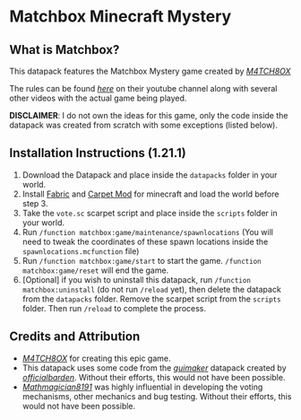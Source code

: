 # Matchbox Minecraft Mystery
## What is Matchbox?
This datapack features the Matchbox Mystery game created by *[M4TCH8OX](https://www.youtube.com/@M4TCH80X)*

The rules can be found *[here](https://www.youtube.com/watch?v=dmwAJjVQRNc)* on their youtube channel along with several other videos with the actual game being played.

**DISCLAIMER**: I do not own the ideas for this game, only the code inside the datapack was created from scratch with some exceptions (listed below).

## Installation Instructions (1.21.1)
1. Download the Datapack and place inside the `datapacks` folder in your world.
2. Install [Fabric](https://fabricmc.net/) and [Carpet Mod](https://github.com/gnembon/fabric-carpet) for minecraft and load the world before step 3.
3. Take the `vote.sc` scarpet script and place inside the `scripts` folder in your world.
4. Run `/function matchbox:game/maintenance/spawnlocations` (You will need to tweak the coordinates of these spawn locations inside the `spawnlocations.mcfunction` file)
5. Run `/function matchbox:game/start` to start the game. `/function matchbox:game/reset` will end the game.
6. [Optional] if you wish to uninstall this datapack, run `/function matchbox:uninstall` (do not run `/reload` yet), then delete the datapack from the `datapacks` folder. Remove the scarpet script from the `scripts` folder. Then run `/reload` to complete the process.

## Credits and Attribution
* *[M4TCH8OX](https://www.youtube.com/@M4TCH80X)* for creating this epic game.
* This datapack uses some code from the *[guimaker](https://github.com/officialbarden/guimaker)* datapack created by *[officialbarden](https://github.com/officialbarden)*. Without their efforts, this would not have been possible.
* *[Mathmagician8191](https://github.com/Mathmagician8191)* was highly influential in developing the voting mechanisms, other mechanics and bug testing. Without their efforts, this would not have been possible.